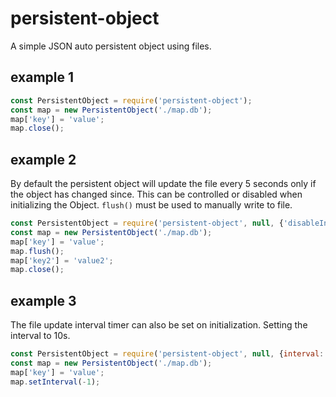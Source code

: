 # persistent-object
A simple JSON auto persistent object using files.

## example 1

``` js 
const PersistentObject = require('persistent-object');
const map = new PersistentObject('./map.db');
map['key'] = 'value';
map.close();
```
## example 2
By default the persistent object will update the file every 5 seconds only if the object has changed since. This can be controlled or disabled when 
initializing the Object. `flush()` must be used to manually write to file.

``` js
const PersistentObject = require('persistent-object', null, {'disableInterval': true});
const map = new PersistentObject('./map.db');
map['key'] = 'value';
map.flush();
map['key2'] = 'value2';
map.close();
```

## example 3 
The file update interval timer can also be set on initialization. Setting the interval to 10s.

``` js
const PersistentObject = require('persistent-object', null, {interval: 10000});
const map = new PersistentObject('./map.db');
map['key'] = 'value';
map.setInterval(-1);
```
